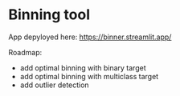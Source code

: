 # Binning tool

App depyloyed here: https://binner.streamlit.app/

Roadmap:
- add optimal binning with binary target
- add optimal binning with multiclass target
- add outlier detection